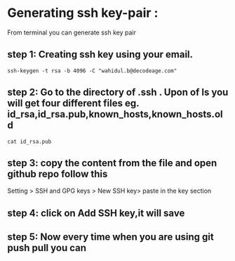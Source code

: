 # Generating ssh key-pair :

From terminal you can generate ssh key pair 

## step 1: Creating ssh key using your email.

```
ssh-keygen -t rsa -b 4096 -C "wahidul.b@decodeage.com"

```

## step 2: Go to the directory of .ssh . Upon of ls you will get four different files eg. id_rsa,id_rsa.pub,known_hosts,known_hosts.old

```
cat id_rsa.pub
```

## step 3: copy the content from the file and open github repo follow this
Setting > SSH and GPG keys > New SSH key> paste in the key section

## step 4: click on Add SSH key,it will save 

## step 5: Now every time when you are using git push pull you can